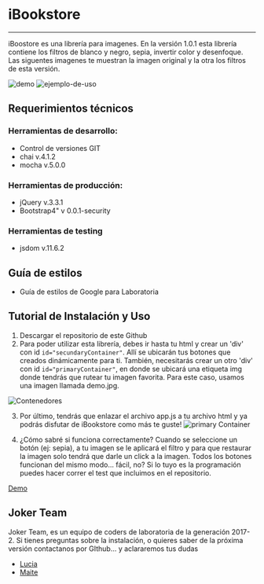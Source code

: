 # iBookstore
------------------------------------------------------------------
iBoostore es una librería para imagenes. En la versión 1.0.1 esta librería contiene los filtros de blanco y negro, sepia, invertir color y desenfoque. Las siguentes imagenes te muestran la imagen original y la otra los filtros de esta versión.

![demo](https://github.com/lucyloules/Reto-JS/blob/master/assets/img/illustration/demo%20-%20mini.jpg?raw=true)
![ejemplo-de-uso](https://github.com/lucyloules/Reto-JS/blob/master/assets/img/illustration/all%20filters.jpg?raw=true)

## Requerimientos técnicos

### Herramientas de desarrollo:
- Control de versiones GIT
- chai v.4.1.2
- mocha v.5.0.0

### Herramientas de producción:
- jQuery v.3.3.1
- Bootstrap4" v 0.0.1-security

### Herramientas de testing
- jsdom v.11.6.2

## Guía de estilos
  - Guía de estilos de Google para Laboratoria

## Tutorial de Instalación y Uso
 1. Descargar el repositorio de este Github
 2. Para poder utilizar esta librería, debes ir hasta tu html y crear un 'div' con id  `id="secundaryContainer"`. Allí se ubicarán tus botones que creados dinámicamente para ti.
 También, necesitarás crear un otro 'div'  con id  `id="primaryContainer"`, en donde se ubicará una etiqueta img donde tendrás que rutear tu imagen favorita. Para este caso, usamos una imagen llamada demo.jpg.

 ![Contenedores](https://github.com/lucyloules/Reto-JS/blob/master/assets/img/contenedores.jpg?raw=true)

 3. Por último, tendrás que enlazar el archivo app.js a tu archivo html y ya podrás disfutar de iBookstore como más te guste!
  ![primary Container](https://github.com/lucyloules/Reto-JS/blob/master/assets/img/script.jpg?raw=true)

 4. ¿Cómo sabré si funciona correctamente?
 Cuando se seleccione un botón (ej: sepia), a tu imagen se le aplicará el filtro y para que restaurar la imagen solo tendrá que darle un click a la imagen. Todos los botones funcionan del mismo modo... fácil, no?
 Si lo tuyo es la programación puedes hacer correr el test que incluimos en el repositorio.

[Demo](https://lucyloules.github.io/Reto-JS/)

## Joker Team

Joker Team, es un equipo de coders de laboratoria de la generación 2017-2. Si tienes preguntas sobre la instalación, o quieres saber de la próxima versión contactanos por GIthub... y aclararemos tus dudas

- [Lucia](https://github.com/lucyloules)
- [Maite](https://github.com/Meliza-fb)
